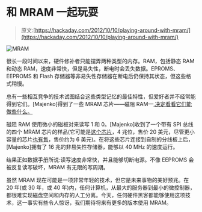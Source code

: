 # 和 MRAM 一起玩耍

> 原文:[https://hackaday.com/2012/10/10/playing-around-with-mram/](https://hackaday.com/2012/10/10/playing-around-with-mram/)

![](../Images/63b8d31e089f0fe0d1ac4e1c35395a05.png "MRAM")

很长一段时间以来，硬件修补者只能摆弄两种类型的内存。RAM，包括静态 RAM 和动态 RAM，速度非常快，但是易失性，断电时会丢失数据。EPROMS、EEPROMS 和 Flash 存储器等非易失性存储器在断电后仍保持其状态，但这些格式稍慢。

总有一些相互竞争的技术试图结合这些类型记忆的最佳特性，但爱好者并不经常能得到它们。[Majenko]得到了一些 MRAM 芯片——磁阻 RAM—[,决定看看它们能做些什么。](http://digital-diy.com/general-blog/511-mram-joy.html)

磁阻 RAM 使用微小的磁板对来读写 1 和 0。[Majenko]收到了一个带有 SPI 总线的四个 MRAM 芯片的样品(它可能是[这个芯片](http://au.mouser.com/ProductDetail/Everspin-Technologies/MR25H40CDC/?qs=sGAEpiMZZMvaNBfR%2fsmQGz8qy96p9VdiyOb3yG94yeE%3d)，4 兆位，售价 20 美元，尽管更小容量的芯片[也有售](http://www.digikey.com/product-detail/en/MR25H256CDC/819-1015-ND/2504973?WT.z_cid=ref_octopart_dkc_buynow&cur=USD)，售价约为 6 美元)。在将这些芯片连接到自制的分线板上后，[Majenko]拥有了 16 兆的非易失性存储器，能够以 40 MHz 的速度运行。

结果正如数据手册所说:读写速度非常快，并且能够切断电源。不像 EEPROMS 会被反复读写破坏，MRAM 有无限的写周期。

虽然 MRAM 现在可能是一项非常年轻的技术，但它是未来事物的美好预兆。在 20 年(或 30 年，或 40 年)内，任何计算机，从最大的服务器到最小的微控制器，都很难实现磁盘空间和内存的人工分离。今天，任何硬件黑客都能够使用这项技术，这一事实有些令人惊讶，我们期待将来有更多的版本使用 MRAM。